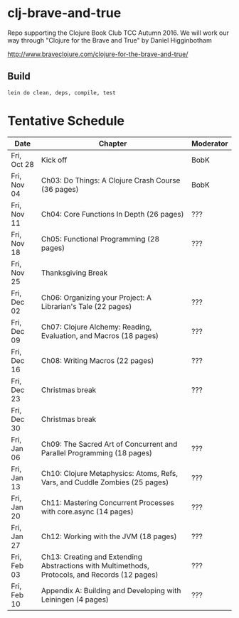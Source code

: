 # clj-brave-and-true

Repo supporting the Clojure Book Club TCC Autumn 2016.
We will work our way through "Clojure for the Brave and True"
by Daniel Higginbotham

http://www.braveclojure.com/clojure-for-the-brave-and-true/

## Build

    lein do clean, deps, compile, test

# Tentative Schedule

| Date    | Chapter | Moderator |
|---------|---------|-----------|
|Fri, Oct 28|Kick off|BobK|
|Fri, Nov 04|Ch03: Do Things: A Clojure Crash Course (36 pages)|BobK|
|Fri, Nov 11|Ch04: Core Functions In Depth (26 pages)|???|
|Fri, Nov 18|Ch05: Functional Programming (28 pages)|???|
|Fri, Nov 25|Thanksgiving Break||
|Fri, Dec 02|Ch06:  Organizing your Project:  A Librarian's Tale (22 pages) |???|
|Fri, Dec 09|Ch07: Clojure Alchemy: Reading, Evaluation, and Macros (18 pages)|???|
|Fri, Dec 16|Ch08: Writing Macros (22 pages)|???|
|Fri, Dec 23|Christmas break|???|
|Fri, Dec 30|Christmas break||???|
|Fri, Jan 06|Ch09: The Sacred Art of Concurrent and Parallel Programming (18 pages)|???|
|Fri, Jan 13|Ch10: Clojure Metaphysics:  Atoms, Refs, Vars, and Cuddle Zombies (25 pages)|???|
|Fri, Jan 20|Ch11: Mastering Concurrent Processes with core.async (14 pages)|???|
|Fri, Jan 27|Ch12: Working with the JVM (18 pages)|???|
|Fri, Feb 03|Ch13: Creating and Extending Abstractions with Multimethods, Protocols, and Records (12 pages)|???|
|Fri, Feb 10|Appendix A:  Building and Developing with Leiningen (4 pages)|???|
